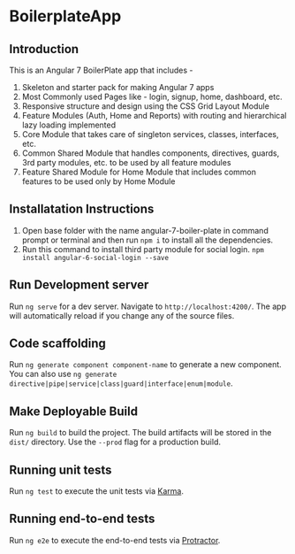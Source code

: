# BoilerplateApp

## Introduction

This is an Angular 7 BoilerPlate app that includes -
1. Skeleton and starter pack for making Angular 7 apps
2. Most Commonly used Pages like - login, signup, home, dashboard, etc.
3. Responsive structure and design using the CSS Grid Layout Module
4. Feature Modules (Auth, Home and Reports) with routing and hierarchical lazy loading implemented
5. Core Module that takes care of singleton services, classes, interfaces, etc.
6. Common Shared Module that handles components, directives, guards, 3rd party modules, etc. to be used by all feature modules
7. Feature Shared Module for Home Module that includes common features to be used only by Home Module

## Installatation Instructions

1. Open base folder with the name angular-7-boiler-plate in command prompt or terminal and then run `npm i` to install all the dependencies.
2. Run this command to install third party module for social login.
    `npm install angular-6-social-login --save`

## Run Development server

Run `ng serve` for a dev server. Navigate to `http://localhost:4200/`. The app will automatically reload if you change any of the source files.

## Code scaffolding

Run `ng generate component component-name` to generate a new component. You can also use `ng generate directive|pipe|service|class|guard|interface|enum|module`.

## Make Deployable Build

Run `ng build` to build the project. The build artifacts will be stored in the `dist/` directory. Use the `--prod` flag for a production build.

## Running unit tests

Run `ng test` to execute the unit tests via [Karma](https://karma-runner.github.io).

## Running end-to-end tests

Run `ng e2e` to execute the end-to-end tests via [Protractor](http://www.protractortest.org/).
